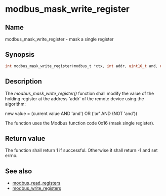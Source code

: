 # modbus_mask_write_register

## Name

modbus_mask_write_register - mask a single register

## Synopsis

```c
int modbus_mask_write_register(modbus_t *ctx, int addr, uint16_t and, uint16_t or);
```

## Description

The *modbus_mask_write_register()* function shall modify the value of the
holding register at the address 'addr' of the remote device using the algorithm:

  new value = (current value AND 'and') OR ('or' AND (NOT 'and'))

The function uses the Modbus function code 0x16 (mask single register).

## Return value

The function shall return 1 if successful. Otherwise it shall return -1 and set
errno.

## See also

- [modbus_read_registers](modbus_read_registers.md)
- [modbus_write_registers](modbus_write_registers.md)
